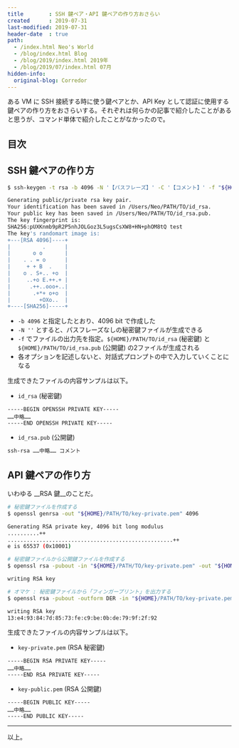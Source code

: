 ```yaml
---
title        : SSH 鍵ペア・API 鍵ペアの作り方おさらい
created      : 2019-07-31
last-modified: 2019-07-31
header-date  : true
path:
  - /index.html Neo's World
  - /blog/index.html Blog
  - /blog/2019/index.html 2019年
  - /blog/2019/07/index.html 07月
hidden-info:
  original-blog: Corredor
---
```


ある VM に SSH 接続する時に使う鍵ペアとか、API Key として認証に使用する鍵ペアの作り方をおさらいする。それぞれは何らかの記事で紹介したことがあると思うが、コマンド単体で紹介したことがなかったので。

## 目次

## SSH 鍵ペアの作り方

```bash
$ ssh-keygen -t rsa -b 4096 -N '【パスフレーズ】' -C '【コメント】' -f "${HOME}/PATH/TO/id_rsa"

Generating public/private rsa key pair.
Your identification has been saved in /Users/Neo/PATH/TO/id_rsa.
Your public key has been saved in /Users/Neo/PATH/TO/id_rsa.pub.
The key fingerprint is:
SHA256:pUXKnmb9pR2P5nhJOLGoz3L5ugsCsXW8+HN+phOM8tQ test
The key's randomart image is:
+---[RSA 4096]----+
|          .      |
|       o o       |
|    . . = o      |
|     + + B  .    |
|    o . S+.. +o  |
|     ..+o E.++.+ |
|      .++..ooo+..|
|       .+*+ o+o  |
|         +OXo..  |
+----[SHA256]-----+
```

- `-b 4096` と指定したとおり、4096 bit で作成した
- `-N ''` とすると、パスフレーズなしの秘密鍵ファイルが生成できる
- `-f` でファイルの出力先を指定。`${HOME}/PATH/TO/id_rsa` (秘密鍵) と `${HOME}/PATH/TO/id_rsa.pub` (公開鍵) の2ファイルが生成される
- 各オプションを記述しないと、対話式プロンプトの中で入力していくことになる

生成できたファイルの内容サンプルは以下。

- `id_rsa` (秘密鍵)

```
-----BEGIN OPENSSH PRIVATE KEY-----
……中略……
-----END OPENSSH PRIVATE KEY-----
```

- `id_rsa.pub` (公開鍵)

```bash
ssh-rsa ……中略…… コメント
```

## API 鍵ペアの作り方

いわゆる __RSA 鍵__のことだ。

```bash
# 秘密鍵ファイルを作成する
$ openssl genrsa -out "${HOME}/PATH/TO/key-private.pem" 4096

Generating RSA private key, 4096 bit long modulus
..........++
....................................................++
e is 65537 (0x10001)

# 秘密鍵ファイルから公開鍵ファイルを作成する
$ openssl rsa -pubout -in "${HOME}/PATH/TO/key-private.pem" -out "${HOME}/PATH/TO/key-public.pem"

writing RSA key

# オマケ : 秘密鍵ファイルから「フィンガープリント」を出力する
$ openssl rsa -pubout -outform DER -in "${HOME}/PATH/TO/key-private.pem" | openssl md5 -c

writing RSA key
13:e4:93:84:7d:85:73:fe:c9:be:0b:de:79:9f:2f:92
```

生成できたファイルの内容サンプルは以下。

- `key-private.pem` (RSA 秘密鍵)

```
-----BEGIN RSA PRIVATE KEY-----
……中略……
-----END RSA PRIVATE KEY-----
```

- `key-public.pem` (RSA 公開鍵)

```
-----BEGIN PUBLIC KEY-----
……中略……
-----END PUBLIC KEY-----
```

---

以上。
